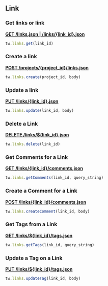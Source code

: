 ## Link

### Get links or link

[**GET /links.json | /links/{link_id}.json**](https://developer.teamwork.com/projects/links/list-all-links)

```js
tw.links.get(link_id)
```

### Create a link

[**POST /projects/{project_id}/links.json**](https://developer.teamwork.com/projects/links/create-a-single-link)

```js
tw.links.create(project_id, body)
```

### Update a link

[**PUT /links/{link_id}.json**](https://developer.teamwork.com/projects/links/update-a-single-link)

```js
tw.links.update(link_id, body)
```

### Delete a Link

[**DELETE /links/${link_id}.json**](https://developer.teamwork.com/projects/links/delete-a-single-link)

```js
tw.links.delete(link_id)
```

### Get Comments for a Link

[**GET /links/{link_id}/comments.json**](https://developer.teamwork.com/projects/comments/retrieving-comments-across-all-types)

```js
tw.links.getComments(link_id, query_string)
```

### Create a Comment for a Link

[**POST /links/{link_id}/comments.json**](https://developer.teamwork.com/projects/comments/creating-a-comment)

```js
tw.links.createComment(link_id, body)
```

### Get Tags from a Link

[**GET /links/${link_id}/tags.json**](https://developer.teamwork.com/projects/tags/list-all-tags-for-a-resource)

```js
tw.links.getTags(link_id, query_string)
```

### Update a Tag on a Link

[**PUT /links/${link_id}/tags.json**](https://developer.teamwork.com/projects/tags/update-tags-on-a-resource)

```js
tw.links.updateTag(link_id, body)
```
